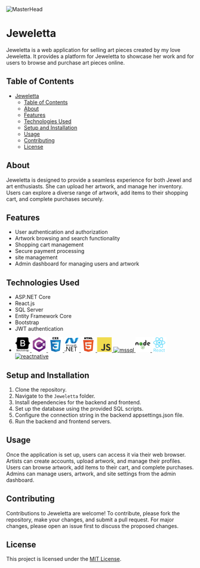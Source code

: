 ![MasterHead](https://static.myfigurecollection.net/upload/pictures/2023/09/07/3745732.gif)
# Jeweletta

Jeweletta is a web application for selling art pieces created by my love Jeweletta. It provides a platform for Jeweletta to showcase her work and for users to browse and purchase art pieces online.

## Table of Contents

- [Jeweletta](#jeweletta)
  - [Table of Contents](#table-of-contents)
  - [About](#about)
  - [Features](#features)
  - [Technologies Used](#technologies-used)
  - [Setup and Installation](#setup-and-installation)
  - [Usage](#usage)
  - [Contributing](#contributing)
  - [License](#license)

## About

Jeweletta is designed to provide a seamless experience for both Jewel and art enthusiasts. She can upload her artwork, and manage her inventory. Users can explore a diverse range of artwork, add items to their shopping cart, and complete purchases securely.

## Features

- User authentication and authorization
- Artwork browsing and search functionality
- Shopping cart management
- Secure payment processing
- site management
- Admin dashboard for managing users and artwork

## Technologies Used

- ASP.NET Core
- React.js
- SQL Server
- Entity Framework Core
- Bootstrap
- JWT authentication
- <p align="left"> <a href="https://getbootstrap.com" target="_blank" rel="noreferrer"> <img src="https://raw.githubusercontent.com/devicons/devicon/master/icons/bootstrap/bootstrap-plain-wordmark.svg" alt="bootstrap" width="40" height="40"/> </a> <a href="https://www.w3schools.com/cs/" target="_blank" rel="noreferrer"> <img src="https://raw.githubusercontent.com/devicons/devicon/master/icons/csharp/csharp-original.svg" alt="csharp" width="40" height="40"/> </a> <a href="https://www.w3schools.com/css/" target="_blank" rel="noreferrer"> <img src="https://raw.githubusercontent.com/devicons/devicon/master/icons/css3/css3-original-wordmark.svg" alt="css3" width="40" height="40"/> </a> <a href="https://dotnet.microsoft.com/" target="_blank" rel="noreferrer"> <img src="https://raw.githubusercontent.com/devicons/devicon/master/icons/dot-net/dot-net-original-wordmark.svg" alt="dotnet" width="40" height="40"/> </a> <a href="https://www.w3.org/html/" target="_blank" rel="noreferrer"> <img src="https://raw.githubusercontent.com/devicons/devicon/master/icons/html5/html5-original-wordmark.svg" alt="html5" width="40" height="40"/> </a> <a href="https://developer.mozilla.org/en-US/docs/Web/JavaScript" target="_blank" rel="noreferrer"> <img src="https://raw.githubusercontent.com/devicons/devicon/master/icons/javascript/javascript-original.svg" alt="javascript" width="40" height="40"/> </a> <a href="https://www.microsoft.com/en-us/sql-server" target="_blank" rel="noreferrer"> <img src="https://www.svgrepo.com/show/303229/microsoft-sql-server-logo.svg" alt="mssql" width="40" height="40"/> </a> <a href="https://nodejs.org" target="_blank" rel="noreferrer"> <img src="https://raw.githubusercontent.com/devicons/devicon/master/icons/nodejs/nodejs-original-wordmark.svg" alt="nodejs" width="40" height="40"/> </a> <a href="https://reactjs.org/" target="_blank" rel="noreferrer"> <img src="https://raw.githubusercontent.com/devicons/devicon/master/icons/react/react-original-wordmark.svg" alt="react" width="40" height="40"/> </a> <a href="https://reactnative.dev/" target="_blank" rel="noreferrer"> <img src="https://reactnative.dev/img/header_logo.svg" alt="reactnative" width="40" height="40"/> </a> </p>

## Setup and Installation

1. Clone the repository.
2. Navigate to the `Jeweletta` folder.
3. Install dependencies for the backend and frontend.
4. Set up the database using the provided SQL scripts.
5. Configure the connection string in the backend appsettings.json file.
6. Run the backend and frontend servers.

## Usage

Once the application is set up, users can access it via their web browser. Artists can create accounts, upload artwork, and manage their profiles. Users can browse artwork, add items to their cart, and complete purchases. Admins can manage users, artwork, and site settings from the admin dashboard.

## Contributing

Contributions to Jeweletta are welcome! To contribute, please fork the repository, make your changes, and submit a pull request. For major changes, please open an issue first to discuss the proposed changes.

## License

This project is licensed under the [MIT License](LICENSE).

